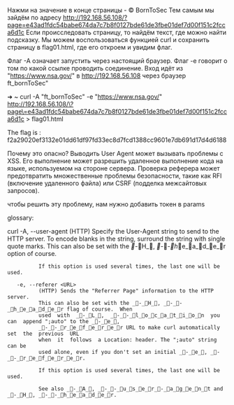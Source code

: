 Нажми на значение в конце страницы - © BornToSec
Тем самым мы зайдём по адресу http://192.168.56.108/?page=e43ad1fdc54babe674da7c7b8f0127bde61de3fbe01def7d00f151c2fcca6d1c
Если происследовать страницу, то найдём текст, где можно найти подсказку. Мы можем воспользоваться функцией curl и сохранить страницу в flag01.html, где его откроем и увидим флаг.

Флаг -А означает запустить через настоящий браузер.
Флаг -е говорит о том по какой ссылке проводить соединение.
Вход идёт из "https://www.nsa.gov/" в http://192.168.56.108 через браузер ft_bornToSec"

➜  ~ curl -A "ft_bornToSec" -e "https://www.nsa.gov/" http://192.168.56.108/\?page\=e43ad1fdc54babe674da7c7b8f0127bde61de3fbe01def7d00f151c2fcca6d1c > flag01.html

The flag is : f2a29020ef3132e01dd61df97fd33ec8d7fcd1388cc9601e7db691d17d4d6188

Почему это опасно?
Выводить User Agent может вызывать проблемы с XSS. Его выполнение может разрешить удаленное выполнение кода на языке, используемом на стороне сервера. Проверка реферера может предотвратить множественные проблемы безопасности, такие как RFI (включение удаленного файла) или CSRF (подделка межсайтовых запросов).

чтобы решить эту проблему, нам нужно добавить токен в params

glossary:

curl
       -A, --user-agent <name>
              (HTTP) Specify the User-Agent string to send to the HTTP server.
              To  encode blanks in the string, surround the string with single
              quote marks. This can also be set with the _-_H_,  _-_-_h_e_a_d_e_r  option
              of course.

              If this option is used several times, the last one will be used.

       -e, --referer <URL>
              (HTTP) Sends the "Referrer Page" information to the HTTP server.
              This can also be set with the _-_H_, _-_-_h_e_a_d_e_r flag of course.  When
              used  with  _-_L_,  _-_-_l_o_c_a_t_i_o_n  you  can  append ";auto" to the _-_e_,
              _-_-_r_e_f_e_r_e_r URL to make curl automatically set  the  previous  URL
              when  it  follows  a Location: header. The ";auto" string can be
              used alone, even if you don't set an initial _-_e_, _-_-_r_e_f_e_r_e_r.

              If this option is used several times, the last one will be used.

              See also _-_A_, _-_-_u_s_e_r_-_a_g_e_n_t and _-_H_, _-_-_h_e_a_d_e_r.